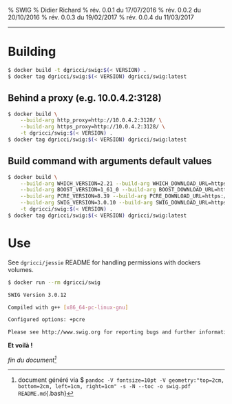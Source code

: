 % SWIG
% Didier Richard
% rév. 0.0.1 du 17/07/2016
% rév. 0.0.2 du 20/10/2016
% rév. 0.0.3 du 19/02/2017
% rév. 0.0.4 du 11/03/2017

---

# Building #

```bash
$ docker build -t dgricci/swig:$(< VERSION) .
$ docker tag dgricci/swig:$(< VERSION) dgricci/swig:latest
```

## Behind a proxy (e.g. 10.0.4.2:3128) ##

```bash
$ docker build \
    --build-arg http_proxy=http://10.0.4.2:3128/ \
    --build-arg https_proxy=http://10.0.4.2:3128/ \
    -t dgricci/swig:$(< VERSION) .
$ docker tag dgricci/swig:$(< VERSION) dgricci/swig:latest
```

## Build command with arguments default values ##

```bash
$ docker build \
    --build-arg WHICH_VERSION=2.21 --build-arg WHICH_DOWNLOAD_URL=https://ftp.gnu.org/gnu/which/which-2.21.tar.gz \
    --build-arg BOOST_VERSION=1_61_0 --build-arg BOOST_DOWNLOAD_URL=https://downloads.sourceforge.net/boost/boost_1_61_0.tar.gz \
    --build-arg PCRE_VERSION=8.39 --build-arg PCRE_DOWNLOAD_URL=https://ftp.csx.cam.ac.uk/pub/software/programming/pcre/pcre-8.39.tar.gz \
    --build-arg SWIG_VERSION=3.0.10 --build-arg SWIG_DOWNLOAD_URL=https://downloads.sourceforge.net/swig/swig-3.0.10.tar.gz \
    -t dgricci/swig:$(< VERSION) .
$ docker tag dgricci/swig:$(< VERSION) dgricci/swig:latest
```

# Use #

See `dgricci/jessie` README for handling permissions with dockers volumes.

```bash
$ docker run --rm dgricci/swig

SWIG Version 3.0.12

Compiled with g++ [x86_64-pc-linux-gnu]

Configured options: +pcre

Please see http://www.swig.org for reporting bugs and further information
```

__Et voilà !__


_fin du document[^pandoc_gen]_

[^pandoc_gen]: document généré via $ `pandoc -V fontsize=10pt -V geometry:"top=2cm, bottom=2cm, left=1cm, right=1cm" -s -N --toc -o swig.pdf README.md`{.bash}
